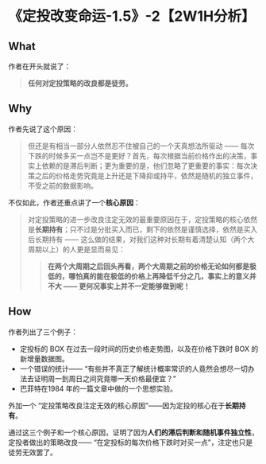 # 《定投改变命运-1.5》-2【2W1H分析】

## What

作者在开头就说了：

> **任何对定投策略的改良都是徒劳。**

## Why

作者先说了这个原因：

> 但还是有相当一部分人依然忍不住被自己的一个天真想法所驱动 —— 每次下跌的时候多买一点岂不是更好？首先，每次根据当前价格作出的决策，事实上依赖的是滞后判断；更为重要的是，他们忽略了更重要的事实：每次决策之后的价格走势究竟是上升还是下降抑或持平，依然是随机的独立事件，不受之前的数据影响。

不仅如此，作者还重点讲了一个**核心原因**：

> 对定投策略的进一步改良注定无效的最重要原因在于，定投策略的核心依然是**长期持有**；只不过是分批买入而已，剩下的依然是谨慎选择，依然是买入后长期持有 —— 这么做的结果，对我们这种对长期有着清楚认知（两个大周期以上）的人更是显而易见：
>
> > **在两个大周期之后回头再看，两个大周期之前的价格无论如何都是极低的，哪怕真的能在极低的价格上再降低千分之几，事实上的意义并不大 —— 更何况事实上并不一定能够做到呢！**

## How

作者列出了三个例子：

- 定投标的 BOX 在过去一段时间的历史价格走势图，以及在价格下跌时 BOX 的新增量数据图。
- 一个错误的统计—— “有些并不真正了解统计概率常识的人竟然会想尽一切办法去证明周一到周日之间究竟哪一天价格最便宜？”
- 巴菲特在1984 年的一篇文章中做的一个思想实验。

外加一个 “定投策略改良注定无效的核心原因”——因为定投的核心在于**长期持有**。

通过这三个例子和一个核心原因，证明了因为**人们的滞后判断和随机事件独立性**，定投者做出的策略改良—— “在定投标的每次价格下跌时对买一点”，注定也只是徒劳无效罢了。